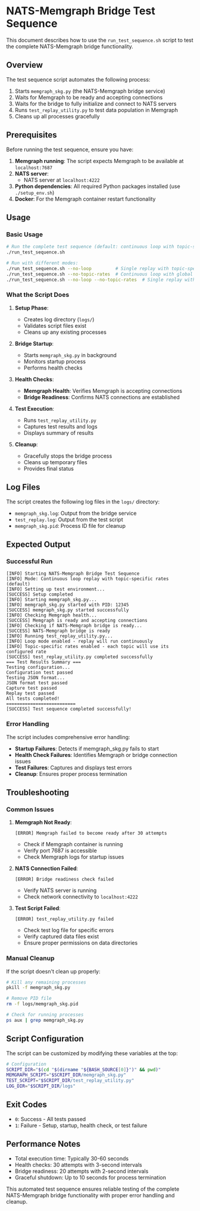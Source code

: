 # NATS-Memgraph Bridge Test Sequence

This document describes how to use the `run_test_sequence.sh` script to test the complete NATS-Memgraph bridge functionality.

## Overview

The test sequence script automates the following process:
1. Starts `memgraph_skg.py` (the NATS-Memgraph bridge service)
2. Waits for Memgraph to be ready and accepting connections
3. Waits for the bridge to fully initialize and connect to NATS servers
4. Runs `test_replay_utility.py` to test data population in Memgraph
5. Cleans up all processes gracefully

## Prerequisites

Before running the test sequence, ensure you have:

1. **Memgraph running**: The script expects Memgraph to be available at `localhost:7687`
2. **NATS server**: 
   - NATS server at `localhost:4222`
3. **Python dependencies**: All required Python packages installed (use `./setup_env.sh`)
4. **Docker**: For the Memgraph container restart functionality

## Usage

### Basic Usage

```bash
# Run the complete test sequence (default: continuous loop with topic-specific rates)
./run_test_sequence.sh

# Run with different modes:
./run_test_sequence.sh --no-loop         # Single replay with topic-specific rates
./run_test_sequence.sh --no-topic-rates  # Continuous loop with global framerate
./run_test_sequence.sh --no-loop --no-topic-rates  # Single replay with global framerate
```

### What the Script Does

1. **Setup Phase**:
   - Creates log directory (`logs/`)
   - Validates script files exist
   - Cleans up any existing processes

2. **Bridge Startup**:
   - Starts `memgraph_skg.py` in background
   - Monitors startup process
   - Performs health checks

3. **Health Checks**:
   - **Memgraph Health**: Verifies Memgraph is accepting connections
   - **Bridge Readiness**: Confirms NATS connections are established

4. **Test Execution**:
   - Runs `test_replay_utility.py`
   - Captures test results and logs
   - Displays summary of results

5. **Cleanup**:
   - Gracefully stops the bridge process
   - Cleans up temporary files
   - Provides final status

## Log Files

The script creates the following log files in the `logs/` directory:

- `memgraph_skg.log`: Output from the bridge service
- `test_replay.log`: Output from the test script
- `memgraph_skg.pid`: Process ID file for cleanup

## Expected Output

### Successful Run

```
[INFO] Starting NATS-Memgraph Bridge Test Sequence
[INFO] Mode: Continuous loop replay with topic-specific rates (default)
[INFO] Setting up test environment...
[SUCCESS] Setup completed
[INFO] Starting memgraph_skg.py...
[INFO] memgraph_skg.py started with PID: 12345
[SUCCESS] memgraph_skg.py started successfully
[INFO] Checking Memgraph health...
[SUCCESS] Memgraph is ready and accepting connections
[INFO] Checking if NATS-Memgraph bridge is ready...
[SUCCESS] NATS-Memgraph bridge is ready
[INFO] Running test_replay_utility.py...
[INFO] Loop mode enabled - replay will run continuously
[INFO] Topic-specific rates enabled - each topic will use its configured rate
[SUCCESS] test_replay_utility.py completed successfully
=== Test Results Summary ===
Testing configuration...
Configuration test passed
Testing JSON format...
JSON format test passed
Capture test passed
Replay test passed
All tests completed!
==========================
[SUCCESS] Test sequence completed successfully!
```

### Error Handling

The script includes comprehensive error handling:

- **Startup Failures**: Detects if memgraph_skg.py fails to start
- **Health Check Failures**: Identifies Memgraph or bridge connection issues
- **Test Failures**: Captures and displays test errors
- **Cleanup**: Ensures proper process termination

## Troubleshooting

### Common Issues

1. **Memgraph Not Ready**:
   ```
   [ERROR] Memgraph failed to become ready after 30 attempts
   ```
   - Check if Memgraph container is running
   - Verify port 7687 is accessible
   - Check Memgraph logs for startup issues

2. **NATS Connection Failed**:
   ```
   [ERROR] Bridge readiness check failed
   ```
   - Verify NATS server is running
   - Check network connectivity to `localhost:4222`

3. **Test Script Failed**:
   ```
   [ERROR] test_replay_utility.py failed
   ```
   - Check test log file for specific errors
   - Verify captured data files exist
   - Ensure proper permissions on data directories

### Manual Cleanup

If the script doesn't clean up properly:

```bash
# Kill any remaining processes
pkill -f memgraph_skg.py

# Remove PID file
rm -f logs/memgraph_skg.pid

# Check for running processes
ps aux | grep memgraph_skg.py
```

## Script Configuration

The script can be customized by modifying these variables at the top:

```bash
# Configuration
SCRIPT_DIR="$(cd "$(dirname "${BASH_SOURCE[0]}")" && pwd)"
MEMGRAPH_SCRIPT="$SCRIPT_DIR/memgraph_skg.py"
TEST_SCRIPT="$SCRIPT_DIR/test_replay_utility.py"
LOG_DIR="$SCRIPT_DIR/logs"
```

## Exit Codes

- `0`: Success - All tests passed
- `1`: Failure - Setup, startup, health check, or test failure

## Performance Notes

- Total execution time: Typically 30-60 seconds
- Health checks: 30 attempts with 3-second intervals
- Bridge readiness: 20 attempts with 2-second intervals
- Graceful shutdown: Up to 10 seconds for process termination

This automated test sequence ensures reliable testing of the complete NATS-Memgraph bridge functionality with proper error handling and cleanup.
